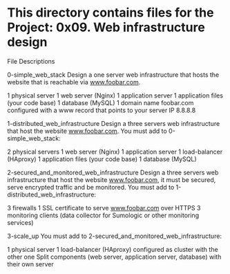 # This directory contains files for the Project: 0x09. Web infrastructure design

File Descriptions

0-simple_web_stack
Design a one server web infrastructure that hosts the website that is reachable via www.foobar.com.

1 physical server
1 web server (Nginx)
1 application server
1 application files (your code base)
1 database (MySQL)
1 domain name foobar.com configured with a www record that points to your server IP 8.8.8.8

1-distributed_web_infrastructure
Design a three servers web infrastructure that host the website www.foobar.com.
You must add to 0-simple_web_stack:

2 physical servers
1 web server (Nginx)
1 application server
1 load-balancer (HAproxy)
1 application files (your code base)
1 database (MySQL)

2-secured_and_monitored_web_infrastructure
Design a three servers web infrastructure that host the website www.foobar.com, it must be secured, serve encrypted traffic and be monitored.
You must add to 1-distributed_web_infrastructure:

3 firewalls
1 SSL certificate to serve www.foobar.com over HTTPS
3 monitoring clients (data collector for Sumologic or other monitoring services)

3-scale_up
You must add to 2-secured_and_monitored_web_infrastructure:

1 physical server
1 load-balancer (HAproxy) configured as cluster with the other one
Split components (web server, application server, database) with their own server
